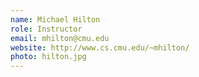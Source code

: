 ```yaml
---
name: Michael Hilton
role: Instructor
email: mhilton@cmu.edu
website: http://www.cs.cmu.edu/~mhilton/
photo: hilton.jpg
---
```


